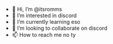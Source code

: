 - 👋 Hi, I’m @itsromms
- 👀 I’m interested in discord
- 🌱 I’m currently learning eso
- 💞️ I’m looking to collaborate on discord
- 📫 How to reach me no ty

<!---
itsromms/itsromms is a ✨ special ✨ repository because its `README.md` (this file) appears on your GitHub profile.
You can click the Preview link to take a look at your changes.
--->
